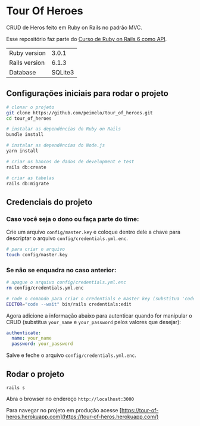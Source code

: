 # Tour Of Heroes

CRUD de Heros feito em Ruby on Rails no padrão MVC.

Esse repositório faz parte do [Curso de Ruby on Rails 6 como API](https://www.youtube.com/watch?v=gTR6lx00Nac&list=PLqsayW8DhUmuvgOX08aXYk6Y-HGrdYg20).

<table>
  <tr>
    <td>Ruby version</td>
    <td>
      3.0.1
    </td>
  </tr>
  <tr>
    <td>Rails version</td>
    <td>
      6.1.3
    </td>
  </tr>
  <tr>
    <td>Database</td>
    <td>
      SQLite3
    </td>
  </tr>
</table>

## Configurações iniciais para rodar o projeto

```bash
# clonar o projeto
git clone https://github.com/peimelo/tour_of_heroes.git
cd tour_of_heroes

# instalar as dependências do Ruby on Rails
bundle install

# instalar as dependências do Node.js
yarn install

# criar os bancos de dados de development e test
rails db:create

# criar as tabelas
rails db:migrate
```

## Credenciais do projeto

### Caso você seja o dono ou faça parte do time:

Crie um arquivo `config/master.key` e coloque dentro dele a chave para descriptar o arquivo `config/credentials.yml.enc`.

```bash
# para criar o arquivo
touch config/master.key
```

### Se não se enquadra no caso anterior:

```bash
# apague o arquivo config/credentials.yml.enc
rm config/credentials.yml.enc

# rode o comando para criar o credentials e master key (substitua 'code' caso não use o VS Code)
EDITOR="code --wait" bin/rails credentials:edit
```

Agora adicione a informação abaixo para autenticar quando for manipular o CRUD (substitua `your_name` e `your_password` pelos valores que desejar):

```yml
authenticate:
  name: your_name
  password: your_password
```

Salve e feche o arquivo `config/credentials.yml.enc`.

## Rodar o projeto

```
rails s
```

Abra o browser no endereço `http://localhost:3000`

Para navegar no projeto em produção acesse [https://tour-of-heros.herokuapp.com](https://tour-of-heros.herokuapp.com/)
